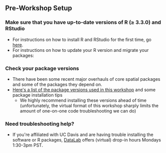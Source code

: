 ## Pre-Workshop Setup

### Make sure that you have up-to-date versions of R (≥ 3.3.0) and RStudio

  * For instructions on how to install R and RStudio for the first time, go [here](https://github.com/ldnagel/spatial-r-for-gis-users/blob/master/getting_started/Install-R-RStudio.md).
  * For instructions on how to update your R version and migrate your packages:

### Check your package versions

* There have been some recent major overhauls of core spatial packages and some of the packages they depend on. 
* [Here's a list of the package versions used in this workshop](https://github.com/ldnagel/spatial-r-for-gis-users/blob/master/getting_started/r-packages.md) and some package installation tips
  * We highly recommend installing these versions ahead of time (unfortunately, the virtual format of this workshop sharply limits the amount of one-on-one code troubleshooting we can do)
  
 ### Need troubleshooting help? 
 
 * If you're affiliated with UC Davis and are having trouble installing the software or R packages, [DataLab](https://datalab.ucdavis.edu/office-hours/) offers (virtual) drop-in hours Mondays 1:30-3pm PST.
